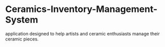 # Ceramics-Inventory-Management-System
application designed to help artists and ceramic enthusiasts manage their ceramic pieces.

